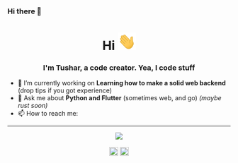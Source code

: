 ### Hi there 👋
<h1 align="center">Hi <img src="https://raw.githubusercontent.com/ABSphreak/ABSphreak/master/gifs/Hi.gif" width="40px" /></h1>
<h3 align="center">I'm Tushar, a code creator. Yea, I code stuff</h3>

- 🔭 I’m currently working on **Learning how to make a solid web backend** (drop tips if you got experience)
- 💬 Ask me about **Python and Flutter** (sometimes web, and go) *(maybe rust soon)*
- 📫 How to reach me:


---

<p align="center">
  <img src="https://github-readme-stats.vercel.app/api?username=tusharsadhwani&show_icons=true">
</p>

<p align="center">
<a href="https://t.me/tusharsadhwani" target="blank"><img align="center" src="https://cdn.jsdelivr.net/npm/simple-icons@3.0.1/icons/telegram.svg" height="20" width="20" /></a>
<a href="https://instagram.com/sadhlife" target="blank"><img align="center" src="https://cdn.jsdelivr.net/npm/simple-icons@3.0.1/icons/instagram.svg" height="20" width="20" /></a>
</p>
